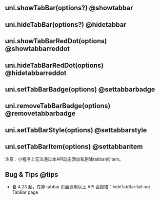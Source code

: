 ## uni.showTabBar(options?) @showtabbar

<!-- UTSAPIJSON.showTabBar.description -->

<!-- UTSAPIJSON.showTabBar.compatibility -->

<!-- UTSAPIJSON.showTabBar.param -->

<!-- UTSAPIJSON.showTabBar.returnValue -->

<!-- UTSAPIJSON.showTabBar.tutorial -->

## uni.hideTabBar(options?) @hidetabbar

<!-- UTSAPIJSON.hideTabBar.description -->

<!-- UTSAPIJSON.hideTabBar.compatibility -->

<!-- UTSAPIJSON.hideTabBar.param -->

<!-- UTSAPIJSON.hideTabBar.returnValue -->

<!-- UTSAPIJSON.hideTabBar.tutorial -->

## uni.showTabBarRedDot(options) @showtabbarreddot

<!-- UTSAPIJSON.showTabBarRedDot.description -->

<!-- UTSAPIJSON.showTabBarRedDot.compatibility -->

<!-- UTSAPIJSON.showTabBarRedDot.param -->

<!-- UTSAPIJSON.showTabBarRedDot.returnValue -->

<!-- UTSAPIJSON.showTabBarRedDot.tutorial -->

## uni.hideTabBarRedDot(options) @hidetabbarreddot

<!-- UTSAPIJSON.hideTabBarRedDot.description -->

<!-- UTSAPIJSON.hideTabBarRedDot.compatibility -->

<!-- UTSAPIJSON.hideTabBarRedDot.param -->

<!-- UTSAPIJSON.hideTabBarRedDot.returnValue -->

<!-- UTSAPIJSON.hideTabBarRedDot.tutorial -->

## uni.setTabBarBadge(options) @settabbarbadge

<!-- UTSAPIJSON.setTabBarBadge.description -->

<!-- UTSAPIJSON.setTabBarBadge.compatibility -->

<!-- UTSAPIJSON.setTabBarBadge.param -->

<!-- UTSAPIJSON.setTabBarBadge.returnValue -->

<!-- UTSAPIJSON.setTabBarBadge.tutorial -->

## uni.removeTabBarBadge(options) @removetabbarbadge

<!-- UTSAPIJSON.removeTabBarBadge.description -->

<!-- UTSAPIJSON.removeTabBarBadge.compatibility -->

<!-- UTSAPIJSON.removeTabBarBadge.param -->

<!-- UTSAPIJSON.removeTabBarBadge.returnValue -->

<!-- UTSAPIJSON.removeTabBarBadge.tutorial -->

## uni.setTabBarStyle(options) @settabbarstyle

<!-- UTSAPIJSON.setTabBarStyle.description -->

<!-- UTSAPIJSON.setTabBarStyle.compatibility -->

<!-- UTSAPIJSON.setTabBarStyle.param -->

<!-- UTSAPIJSON.setTabBarStyle.returnValue -->

<!-- UTSAPIJSON.setTabBarStyle.tutorial -->

## uni.setTabBarItem(options) @settabbaritem

<!-- UTSAPIJSON.setTabBarItem.description -->

<!-- UTSAPIJSON.setTabBarItem.compatibility -->

<!-- UTSAPIJSON.setTabBarItem.param -->

<!-- UTSAPIJSON.setTabBarItem.returnValue -->

<!-- UTSAPIJSON.setTabBarItem.tutorial -->

注意：小程序上无法通过本API动态添加和删除tabbar的item。

<!-- UTSAPIJSON.general_type.name -->

<!-- UTSAPIJSON.general_type.param -->

## Bug & Tips @tips
- 自 4.23 起，在非 tabbar 页面调用以上 API 会报错：hideTabBar:fail not TabBar page

